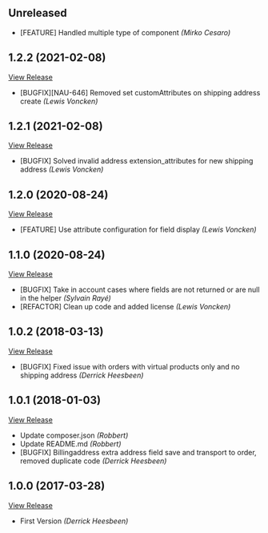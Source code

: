## Unreleased 
* [FEATURE] Handled multiple type of component *(Mirko Cesaro)*

## 1.2.2 (2021-02-08)

[View Release](git@github.com:experius/Magento-2-Module-Experius-ExtraCheckoutAddressFields.git/commits/tag/1.2.2)

*  [BUGFIX][NAU-646] Removed set customAttributes on shipping address create *(Lewis Voncken)*


## 1.2.1 (2021-02-08)

[View Release](git@github.com:experius/Magento-2-Module-Experius-ExtraCheckoutAddressFields.git/commits/tag/1.2.1)

*  [BUGFIX] Solved invalid address extension_attributes for new shipping address *(Lewis Voncken)*


## 1.2.0 (2020-08-24)

[View Release](git@github.com:experius/Magento-2-Module-Experius-ExtraCheckoutAddressFields.git/commits/tag/1.2.0)

*  [FEATURE] Use attribute configuration for field display *(Lewis Voncken)*


## 1.1.0 (2020-08-24)

[View Release](git@github.com:experius/Magento-2-Module-Experius-ExtraCheckoutAddressFields.git/commits/tag/1.1.0)

*  [BUGFIX] Take in account cases where fields are not returned or are null in the helper *(Sylvain Rayé)*
*  [REFACTOR] Clean up code and added license *(Lewis Voncken)*


## 1.0.2 (2018-03-13)

[View Release](git@github.com:experius/Magento-2-Module-Experius-ExtraCheckoutAddressFields.git/commits/tag/1.0.2)

*  [BUGFIX] Fixed issue with orders with virtual products only and no shipping address *(Derrick Heesbeen)*


## 1.0.1 (2018-01-03)

[View Release](git@github.com:experius/Magento-2-Module-Experius-ExtraCheckoutAddressFields.git/commits/tag/1.0.1)

*  Update composer.json *(Robbert)*
*  Update README.md *(Robbert)*
*  [BUGFIX] Billingaddress extra address field save and transport to order, removed duplicate code *(Derrick Heesbeen)*


## 1.0.0 (2017-03-28)

[View Release](git@github.com:experius/Magento-2-Module-Experius-ExtraCheckoutAddressFields.git/commits/tag/1.0.0)

*  First Version *(Derrick Heesbeen)*


